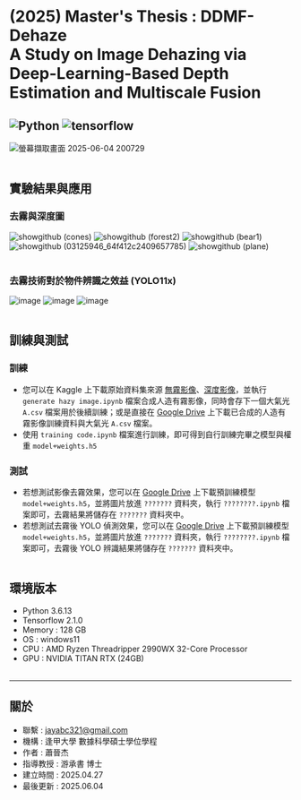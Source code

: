 # (2025) Master's Thesis : DDMF-Dehaze<br> A Study on Image Dehazing via Deep-Learning-Based Depth Estimation and Multiscale Fusion
![Python](https://img.shields.io/badge/python-3.6.13-blue)
![tensorflow](https://img.shields.io/badge/tensorflow-2.1.0-green)
---

![螢幕擷取畫面 2025-06-04 200729](https://github.com/user-attachments/assets/d25593c0-340b-4e89-b091-f508378b1fc2)<br><br>


## 實驗結果與應用
### 去霧與深度圖
![showgithub (cones)](https://github.com/user-attachments/assets/9d8565ae-87e5-47fd-b992-1a7b210584ab)
![showgithub (forest2)](https://github.com/user-attachments/assets/bb15d563-c816-42d3-8a93-20da62f5dbdd)
![showgithub (bear1)](https://github.com/user-attachments/assets/aeac6bb7-661f-4f86-b337-5457aba21859)
![showgithub (03125946_64f412c2409657785)](https://github.com/user-attachments/assets/88ba271b-08d4-4323-b216-e93f207dba9b)
![showgithub (plane)](https://github.com/user-attachments/assets/050957ed-d36a-4127-b190-752e0724d152)<br><br>

### 去霧技術對於物件辨識之效益 (YOLO11x) 
![image](https://github.com/user-attachments/assets/551ae849-9892-4e51-a0b3-38dc6f5d1953)
![image](https://github.com/user-attachments/assets/5a2b432c-8e73-4e47-891e-22ed6466724a)
![image](https://github.com/user-attachments/assets/774eaa86-eb54-4858-a9b3-7d8b955b9292)<br><br>



## 訓練與測試
### 訓練
- 您可以在 Kaggle 上下載原始資料集來源 [無霧影像](https://www.kaggle.com/datasets/innominate817/pexels-110k-512p-min-jpg/data)、[深度影像](https://www.kaggle.com/datasets/innominate817/pexels-110k-512p-min-jpg-depth/data)，並執行 `generate hazy image.ipynb` 檔案合成人造有霧影像，同時會存下一個大氣光 `A.csv` 檔案用於後續訓練；或是直接在 [Google Drive](https://drive.google.com/drive/folders/1BqCzjmvuyd-YitLEH-FKEsslsphNciWf?usp=drive_link) 上下載已合成的人造有霧影像訓練資料與大氣光 `A.csv` 檔案。
- 使用 `training code.ipynb` 檔案進行訓練，即可得到自行訓練完畢之模型與權重 `model+weights.h5`<br>

### 測試
- 若想測試影像去霧效果，您可以在 [Google Drive](https://drive.google.com/drive/folders/1BqCzjmvuyd-YitLEH-FKEsslsphNciWf?usp=drive_link) 上下載預訓練模型 `model+weights.h5`，並將圖片放進 `???????` 資料夾，執行 `????????.ipynb` 檔案即可，去霧結果將儲存在 `???????` 資料夾中。
- 若想測試去霧後 YOLO 偵測效果，您可以在 [Google Drive](https://drive.google.com/drive/folders/1BqCzjmvuyd-YitLEH-FKEsslsphNciWf?usp=drive_link) 上下載預訓練模型 `model+weights.h5`，並將圖片放進 `???????` 資料夾，執行 `????????.ipynb` 檔案即可，去霧後 YOLO 辨識結果將儲存在 `???????` 資料夾中。<br><br>




環境版本
---
- Python 3.6.13 
- Tensorflow 2.1.0
- Memory : 128 GB
- OS : windows11
- CPU : AMD Ryzen Threadripper 2990WX 32-Core Processor
- GPU : NVIDIA TITAN RTX (24GB)<br><br>



---
關於
---

- 聯繫 : jayabc321@gmail.com
- 機構 : 逢甲大學 數據科學碩士學位學程
- 作者 : 蕭晉杰
- 指導教授 : 游承書 博士
- 建立時間 : 2025.04.27
- 最後更新 : 2025.06.04
